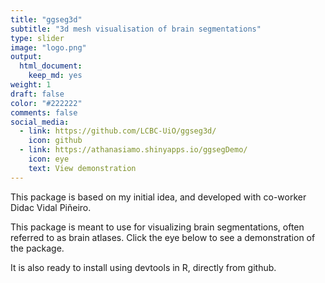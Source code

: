 ```yaml
---
title: "ggseg3d"
subtitle: "3d mesh visualisation of brain segmentations"
type: slider
image: "logo.png"
output:
  html_document:
    keep_md: yes
weight: 1
draft: false
color: "#222222"
comments: false
social_media:
  - link: https://github.com/LCBC-UiO/ggseg3d/
    icon: github
  - link: https://athanasiamo.shinyapps.io/ggsegDemo/
    icon: eye
    text: View demonstration
---
```


This package is based on my initial idea, and developed with co-worker Didac Vidal Piñeiro.

This package is meant to use for visualizing brain segmentations, often referred to as brain atlases.
Click the eye below to see a demonstration of the package.

It is also ready to install using devtools in R, directly from github.
